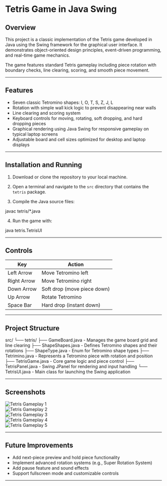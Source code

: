 # Tetris Game in Java Swing

## Overview

This project is a classic implementation of the Tetris game developed in Java using the Swing framework for the graphical user interface. It demonstrates object-oriented design principles, event-driven programming, and real-time game mechanics.

The game features standard Tetris gameplay including piece rotation with boundary checks, line clearing, scoring, and smooth piece movement.

---

## Features

- Seven classic Tetromino shapes: I, O, T, S, Z, J, L  
- Rotation with simple wall kick logic to prevent disappearing near walls  
- Line clearing and scoring system  
- Keyboard controls for moving, rotating, soft dropping, and hard dropping pieces  
- Graphical rendering using Java Swing for responsive gameplay on typical laptop screens  
- Adjustable board and cell sizes optimized for desktop and laptop displays  

---

## Installation and Running

1. Download or clone the repository to your local machine.  

2. Open a terminal and navigate to the `src` directory that contains the `tetris` package.  

3. Compile the Java source files:

javac tetris/*.java


4. Run the game with:

java tetris.TetrisUI


---

## Controls

| Key         | Action                     |
|-------------|----------------------------|
| Left Arrow  | Move Tetromino left        |
| Right Arrow | Move Tetromino right       |
| Down Arrow  | Soft drop (move piece down)|
| Up Arrow    | Rotate Tetromino           |
| Space Bar   | Hard drop (instant down)   |

---

## Project Structure

src/
└── tetris/
├── GameBoard.java - Manages the game board grid and line clearing
├── ShapeShapes.java - Defines Tetromino shapes and their rotations
├── ShapeType.java - Enum for Tetromino shape types
├── Tetrimino.java - Represents a Tetromino piece with rotation and position
├── TetrisGame.java - Core game logic and piece control
├── TetrisPanel.java - Swing JPanel for rendering and input handling
└── TetrisUI.java - Main class for launching the Swing application


---

## Screenshots


![Tetris Gameplay 1](images/tetris1.png)  
![Tetris Gameplay 2](images/tetris2.png)  
![Tetris Gameplay 3](images/tetris3.png)  
![Tetris Gameplay 4](images/tetris4.png)  
![Tetris Gameplay 5](images/tetris5.png)  

---

## Future Improvements

- Add next-piece preview and hold piece functionality  
- Implement advanced rotation systems (e.g., Super Rotation System)  
- Add pause feature and sound effects  
- Support fullscreen mode and customizable controls  

---
